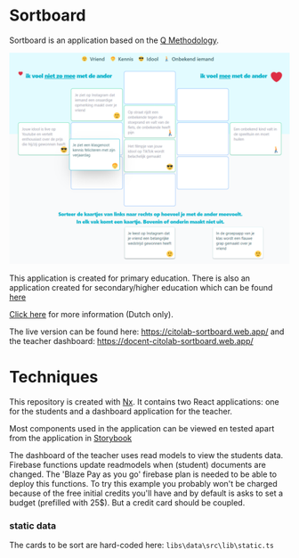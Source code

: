 # Sortboard 
 
Sortboard is an application based on the <a href="https://en.wikipedia.org/wiki/Q_methodology">Q Methodology</a>.

![alt text](screenshot.png)

This application is created for primary education. There is also an application created for secondary/higher education which can be found <a href="https://github.com/Citolab/qsort">here</a>

<a href="https://www.cito.nl/kennis-en-innovatie/prototypes/projecten/sortboard">Click here</a> for more information (Dutch only).

The live version can be found here: <a href="https://citolab-sortboard.web.app/">https://citolab-sortboard.web.app/</a> and the teacher dashboard: <a href="https://docent-citolab-sortboard.web.app/">https://docent-citolab-sortboard.web.app/</a>


# Techniques

This repository is created with <a href="https://nx.dev/">Nx</a>. It contains two React applications: one for the students and a dashboard application for the teacher. 

Most components used in the application can be viewed en tested apart from the application in <a href="https://storybook.js.org/">Storybook</a>

The dashboard of the teacher uses read models to view the students data. Firebase functions update readmodels when (student) documents are changed. The 'Blaze Pay as you go' firebase plan is needed to be able to deploy this functions. To try this example you probably won't be charged because of the free initial credits you'll have and by default is asks to set a budget (prefilled with 25$). But a credit card should be coupled.

### static data

The cards to be sort are hard-coded here: ```libs\data\src\lib\static.ts```


